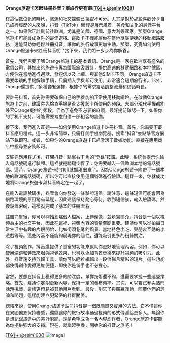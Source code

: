 **Orange旅遊卡怎麽註冊抖音？讓旅行更有趣[[TG💪+ @esim1088](https://t.me/s/esim1088)]**

在這個數位化的時代，旅遊和社交媒體已經密不可分。尤其是對於那些喜歡分享自己旅行經歷的人來說，抖音（TikTok）無疑是展示風景、美食和文化的最佳平台之一。如果你正計劃前往歐洲，尤其是法國、德國、意大利等國家，那麼Orange旅遊卡可能會成為你的最佳選擇。這款卡不僅能讓你在當地享受便捷的移動網路服務，還能幫助你輕鬆註冊抖音，讓你的旅行故事更加生動。那麼，究竟如何使用Orange旅遊卡來註冊抖音呢？接下來，我們將一步步為你解答。

首先，我們需要了解Orange旅遊卡的基本資訊。Orange是一家在歐洲享有盛名的電信公司，其推出的旅遊卡專為國際旅客設計，提供高速的移動網路和本地號碼，方便你在當地進行通話、發短信以及上網。與其他SIM卡不同，Orange旅遊卡不需要繁瑣的手機解鎖手續，只需插入手機即可使用，非常適合短期旅行者。此外，Orange還提供了多種套餐選擇，根據你的需求靈活調整流量和通話時長。

要註冊抖音，首先你需要確保自己的手機能夠正常使用移動網路。在啟動Orange旅遊卡之前，建議你先檢查手機是否支援該卡所使用的頻段。大部分現代手機都能兼容Orange提供的頻段，但為了避免不必要的麻煩，最好提前確認一下。如果你的手机不支持，可能需要考慮租借一部相容的設備。

接下來，我們進入正題——如何使用Orange旅遊卡註冊抖音。首先，你需要下載抖音應用程式。這一步非常簡單，只需打開手機瀏覽器，搜索“抖音”並點擊官方網站下載即可。或者，如果你的Orange旅遊卡已經激活了數據功能，直接在應用商店中搜尋並安裝即可。

安裝完應用程式後，打開抖音，點擊右下角的“登錄”按鈕。此時，系統會提示你輸入電話號碼進行驗證。這裡就是關鍵步驟了：你需要輸入一個歐洲本地的電話號碼。這時，Orange旅遊卡的作用就顯現出來了。因為Orange旅遊卡附帶了一個本地的歐洲電話號碼，所以你可以直接使用這個號碼進行驗證。這樣一來，你就成功地將Orange旅遊卡與抖音綁定在一起了。

在輸入電話號碼後，抖音會向你發送一條驗證短信。請注意，這條短信可能會因為網路環境的原因稍有延遲，因此建議保持耐心等待。收到短信後，輸入驗證碼，然後設置密碼，這樣就完成了基本的註冊流程。

註冊完畢後，你可以開始創建個人檔案，上傳頭像，並填寫簡介。抖音是一個以視頻為主的社交平台，因此在這裡，視頻內容的質量至關重要。建議你可以從拍攝日常生活中有趣的片段開始，比如街頭巷尾的風景、當地特色小吃、與朋友互動的小遊戲等等。這些內容不僅能夠展現你的個性，還能吸引更多的粉絲關注。

除了視頻創作，抖音還提供了豐富的功能來幫助你更好地管理內容。例如，你可以使用濾鏡和特效來增強視覺效果，也可以添加背景音樂來提升視頻的吸引力。此外，抖音還支持剪輯工具，讓你可以輕鬆編輯出一段流暢且精彩的短片。這些功能都使得創作變得更加便捷，即使你是新手也不必擔心。

當然，要想在抖音上獲得更多的關注度，單靠技術還不夠，還需要掌握一些運營策略。首先，建議你定期更新內容，保持一定的發布頻率。其次，可以嘗試參與熱門話題挑戰，這樣更容易被其他用戶看到。最後，別忘了與觀眾互動，回覆他們的評論和問題，這樣能建立更緊密的社群關係。

總結來說，使用Orange旅遊卡註冊抖音是一個既簡單又實用的方法。它不僅讓你在異國他鄉保持聯繫，還能讓你的旅行故事通過視頻的形式傳遞給更多人。無論你是想記錄旅途中的美好瞬間，還是希望成為一名內容創作者，Orange旅遊卡都能為你提供強大的支持。現在，就拿起手機，開始你的抖音之旅吧！

[[TG💪+ @esim1088](https://t.me/s/esim1088) ![Image](https://i.postimg.cc/4NQfJmqS/Snipaste-2025-05-13-00-14-12.png)]
